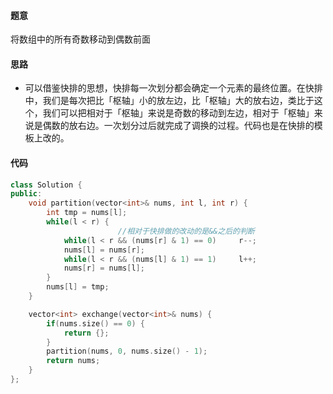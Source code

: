 #### 题意

将数组中的所有奇数移动到偶数前面

#### 思路

- 可以借鉴快排的思想，快排每一次划分都会确定一个元素的最终位置。在快排中，我们是每次把比「枢轴」小的放左边，比「枢轴」大的放右边，类比于这个，我们可以把相对于「枢轴」来说是奇数的移动到左边，相对于「枢轴」来说是偶数的放右边。一次划分过后就完成了调换的过程。代码也是在快排的模板上改的。

#### 代码

```c++
class Solution {
public:
    void partition(vector<int>& nums, int l, int r) {
        int tmp = nums[l];
        while(l < r) {
						//相对于快排做的改动的是&&之后的判断
            while(l < r && (nums[r] & 1) == 0)     r--;
            nums[l] = nums[r];
            while(l < r && (nums[l] & 1) == 1)     l++;
            nums[r] = nums[l];
        }
        nums[l] = tmp;
    }

    vector<int> exchange(vector<int>& nums) {
        if(nums.size() == 0) {
            return {};
        }
        partition(nums, 0, nums.size() - 1);
        return nums;
    }
};
```

